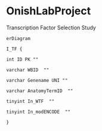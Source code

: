 # OnishLabProject
Transcription Factor Selection Study

```mermaid
erDiagram

I_TF {

int ID PK ""

varchar WBID  ""

varchar Genename UNI ""

varchar AnatomyTermID  ""

tinyint In_WTF  ""

tinyint In_modENCODE  ""

}
```
